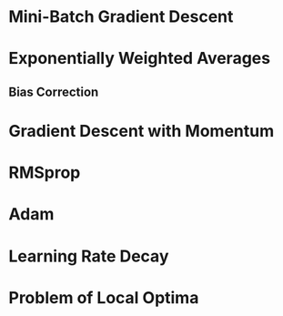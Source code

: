# Mini-Batch Gradient Descent


# Exponentially Weighted Averages


## Bias Correction


# Gradient Descent with Momentum


# RMSprop



# Adam


# Learning Rate Decay


# Problem of Local Optima